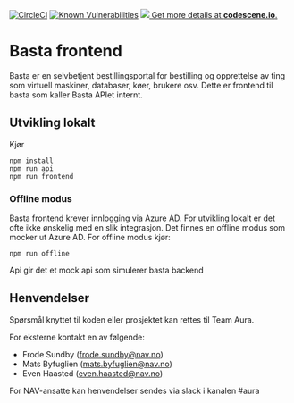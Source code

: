 [![CircleCI](https://circleci.com/gh/navikt/basta-frontend.svg?style=svg)](https://circleci.com/gh/navikt/basta-frontend)
[![Known Vulnerabilities](https://snyk.io/test/github/navikt/basta-frontend/badge.svg?targetFile=package.json)](https://snyk.io/test/github/navikt/basta-frontend?targetFile=package.json)
[![](https://codescene.io/projects/3541/status.svg) Get more details at **codescene.io**.](https://codescene.io/projects/3541/jobs/latest-successful/results)

# Basta frontend

Basta er en selvbetjent bestillingsportal for bestilling og opprettelse av ting som virtuell maskiner, databaser, køer, brukere osv.
Dette er frontend til basta som kaller Basta APIet internt.

## Utvikling lokalt

Kjør

```console
npm install
npm run api
npm run frontend
```

### Offline modus

Basta frontend krever innlogging via Azure AD. For utvikling lokalt er det ofte ikke ønskelig med en slik integrasjon.
Det finnes en offline modus som mocker ut Azure AD.
For offline modus kjør:

```console
npm run offline
```

Api gir det et mock api som simulerer basta backend

## Henvendelser

Spørsmål knyttet til koden eller prosjektet kan rettes til Team Aura.

For eksterne kontakt en av følgende:

- Frode Sundby (frode.sundby@nav.no)
- Mats Byfuglien (mats.byfuglien@nav.no)
- Even Haasted (even.haasted@nav.no)

For NAV-ansatte kan henvendelser sendes via slack i kanalen #aura
